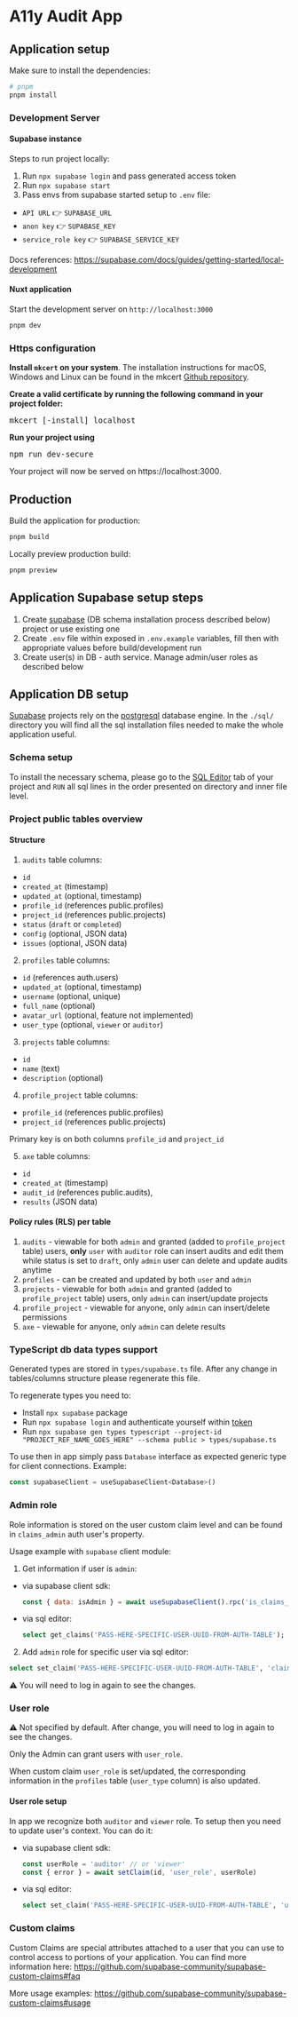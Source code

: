 # A11y Audit App

## Application setup

Make sure to install the dependencies:

```bash
# pnpm
pnpm install
```

### Development Server

#### Supabase instance

Steps to run project locally:

1. Run `npx supabase login` and pass generated access token
2. Run `npx supabase start`
3. Pass envs from supabase started setup to `.env` file:
  * `API URL` 👉 `SUPABASE_URL`
  * `anon key` 👉 `SUPABASE_KEY`
  * `service_role key` 👉 `SUPABASE_SERVICE_KEY`

Docs references: https://supabase.com/docs/guides/getting-started/local-development

#### Nuxt application

Start the development server on `http://localhost:3000`

```bash
pnpm dev
```

### Https configuration

**Install `mkcert` on your system**. The installation instructions for macOS, Windows and Linux can be found in the mkcert [Github repository](https://github.com/FiloSottile/mkcert).

**Create a valid certificate by running the following command in your project folder:**
<pre>
mkcert [-install] localhost
</pre>

**Run your project using**
<pre>
npm run dev-secure
</pre>

Your project will now be served on https://localhost:3000.

## Production

Build the application for production:

```bash
pnpm build
```

Locally preview production build:

```bash
pnpm preview
```

## Application Supabase setup steps

1. Create [supabase](https://supabase.com/) (DB schema installation process described below) project or use existing one
2. Create `.env` file within exposed in `.env.example` variables, fill then with appropriate values before build/development run
3. Create user(s) in DB - auth service. Manage admin/user roles as described below

## Application DB setup

[Supabase](https://supabase.com/dashboard/projects) projects rely on the [postgresql](https://www.postgresql.org/) database engine. In the `./sql/` directory you will find all the sql installation files needed to make the whole application useful.

### Schema setup

To install the necessary schema, please go to the [SQL Editor](https://supabase.com/docs/guides/database/overview#the-sql-editor) tab of your project and `RUN` all sql lines in the order presented on directory and inner file level.

### Project public tables overview

#### Structure

1. `audits` table columns:

- `id`
- `created_at` (timestamp)
- `updated_at` (optional, timestamp)
- `profile_id` (references public.profiles)
- `project_id` (references public.projects)
- `status` (`draft` or `completed`)
- `config` (optional, JSON data)
- `issues` (optional, JSON data)

2. `profiles` table columns:

- `id` (references auth.users)
- `updated_at` (optional, timestamp)
- `username` (optional, unique)
- `full_name` (optional)
- `avatar_url` (optional, feature not implemented)
- `user_type` (optional, `viewer` or `auditor`)

3. `projects` table columns:

- `id`
- `name` (text)
- `description` (optional)

4. `profile_project` table columns:

- `profile_id` (references public.profiles)
- `project_id` (references public.projects)

Primary key is on both columns `profile_id` and `project_id`

5. `axe` table columns:

- `id`
- `created_at` (timestamp)
- `audit_id` (references public.audits),
- `results` (JSON data)

#### Policy rules (RLS) per table

1. `audits` - viewable for both `admin` and granted (added to `profile_project` table) users, **only** `user` with `auditor` role can insert audits and edit them while status is set to `draft`, only `admin` user can delete and update audits anytime
2. `profiles` - can be created and updated by both `user` and `admin`
3. `projects` - viewable for both `admin` and granted (added to `profile_project` table) users, only `admin` can insert/update projects
4. `profile_project` - viewable for anyone, only `admin` can insert/delete permissions
5. `axe` - viewable for anyone, only `admin` can delete results

### TypeScript db data types support

Generated types are stored in `types/supabase.ts` file. After any change in tables/columns structure please regenerate this file.

To regenerate types you need to:

- Install `npx supabase` package
- Run `npx supabase login` and authenticate yourself within [token](https://app.supabase.com/account/tokens)
- Run `npx supabase gen types typescript --project-id "PROJECT_REF_NAME_GOES_HERE" --schema public > types/supabase.ts`

To use then in app simply pass `Database` interface as expected generic type for client connections. Example:

```JavaScript
const supabaseClient = useSupabaseClient<Database>()
```

### Admin role

Role information is stored on the user custom claim level and can be found in `claims_admin` auth user's property.

Usage example with `supabase` client module:

1. Get information if user is `admin`:

- via supabase client sdk:

  ```JavaScript
  const { data: isAdmin } = await useSupabaseClient().rpc('is_claims_admin')
  ```

- via sql editor:
  ```sql
  select get_claims('PASS-HERE-SPECIFIC-USER-UUID-FROM-AUTH-TABLE');
  ```

2. Add `admin` role for specific user via sql editor:

```sql
select set_claim('PASS-HERE-SPECIFIC-USER-UUID-FROM-AUTH-TABLE', 'claims_admin', 'true');
```

:warning: You will need to log in again to see the changes.

### User role

:warning: Not specified by default. After change, you will need to log in again to see the changes.

Only the Admin can grant users with `user_role`.

When custom claim `user_role` is set/updated, the corresponding information in the `profiles` table (`user_type` column) is also updated.

#### User role setup

In app we recognize both `auditor` and `viewer` role. To setup then you need to update user's context. You can do it:

- via supabase client sdk:

  ```JavaScript
  const userRole = 'auditor' // or 'viewer'
  const { error } = await setClaim(id, 'user_role', userRole)
  ```

- via sql editor:
  ```sql
  select set_claim('PASS-HERE-SPECIFIC-USER-UUID-FROM-AUTH-TABLE', 'user_role', '"auditor"');
  ```

### Custom claims

Custom Claims are special attributes attached to a user that you can use to control access to portions of your application. You can find more information here: https://github.com/supabase-community/supabase-custom-claims#faq

More usage examples: https://github.com/supabase-community/supabase-custom-claims#usage
